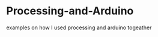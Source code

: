 Processing-and-Arduino
======================

examples on how I used processing and arduino togeather
